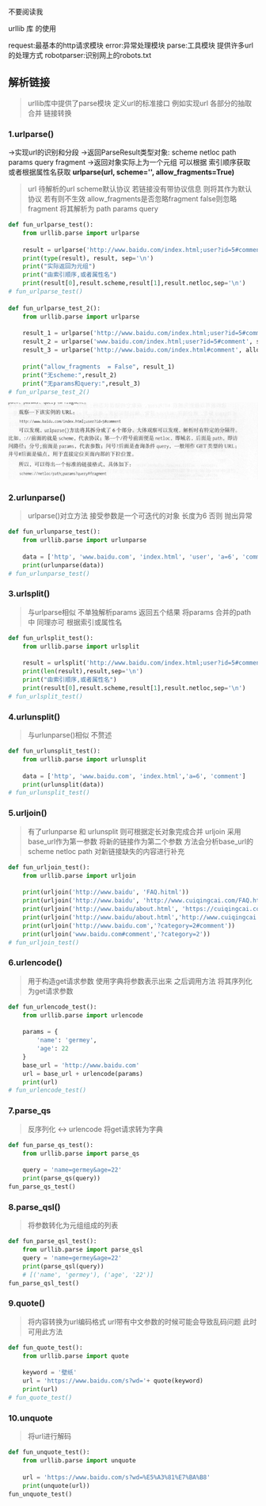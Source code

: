 不要阅读我

urllib 库 的使用

request:最基本的http请求模块
error:异常处理模块
parse:工具模块  提供许多url的处理方式
robotparser:识别网上的robots.txt


## 解析链接
>urllib库中提供了parse模块  定义url的标准接口
>例如实现url 各部分的抽取 合并 链接转换

### 1.urlparse()
  ->实现url的识别和分段
  ->返回ParseResult类型对象: scheme  netloc path params query fragment
  ->返回对象实际上为一个元组 可以根据 索引顺序获取 或者根据属性名获取
**urlparse(url, scheme='', allow_fragments=True)**
>url 待解析的url 
>scheme默认协议 若链接没有带协议信息 则将其作为默认协议 若有则不生效
>allow_fragments是否忽略fragment  false则忽略fragment 将其解析为 path params query
```python
def fun_urlparse_test():
    from urllib.parse import urlparse

    result = urlparse('http://www.baidu.com/index.html;user?id=5#comment')
    print(type(result), result, sep='\n')
    print("实际返回为元组")
    print("由索引顺序,或者属性名")
    print(result[0],result.scheme,result[1],result.netloc,sep='\n')
# fun_urlparse_test()

def fun_urlparse_test_2():
    from urllib.parse import urlparse

    result_1 = urlparse('http://www.baidu.com/index.html;user?id=5#comment', allow_fragments=False)
    result_2 = urlparse('www.baidu.com/index.html;user?id=5#comment', scheme='http')
    result_3 = urlparse('http://www.baidu.com/index.html#comment', allow_fragments=False)

    print("allow_fragments  = False", result_1)
    print("无scheme:",result_2)
    print("无params和query:",result_3)
# fun_urlparse_test_2()
```
![img.png](../image/img.png)
### 2.urlunparse()
>urlparse()对立方法   接受参数是一个可迭代的对象 长度为6 否则 抛出异常
```python
def fun_urlunparse_test():
    from urllib.parse import urlunparse

    data = ['http', 'www.baidu.com', 'index.html', 'user', 'a=6', 'comment']
    print(urlunparse(data))
# fun_urlunparse_test()
```
### 3.urlsplit()
>与urlparse相似 不单独解析params 返回五个结果 将params 合并的path中
>同理亦可 根据索引或属性名
```python
def fun_urlsplit_test():
    from urllib.parse import urlsplit

    result = urlsplit('http://www.baidu.com/index.html;user?id=5#comment')
    print(len(result),result,sep='\n')
    print("由索引顺序,或者属性名")
    print(result[0],result.scheme,result[1],result.netloc,sep='\n')
# fun_urlsplit_test()
```
### 4.urlunsplit()
>与urlunparse()相似 不赘述
```python
def fun_urlunsplit_test():
    from urllib.parse import urlunsplit

    data = ['http', 'www.baidu.com', 'index.html','a=6', 'comment']
    print(urlunsplit(data))
# fun_urlunsplit_test()
```
### 5.urljoin()
> 有了urlunparse 和 urlunsplit 则可根据定长对象完成合并
> urljoin 采用 base_url作为第一参数 将新的链接作为第二个参数  方法会分析base_url的scheme  netloc path 对新链接缺失的内容进行补充
```python
def fun_urljoin_test():
    from urllib.parse import urljoin

    print(urljoin('http://www.baidu', 'FAQ.hitml'))
    print(urljoin('http://www.baidu', 'http://www.cuiqingcai.com/FAQ.html'))
    print(urljoin('http://www.baidu/about.html', 'https://cuiqingcai.com/FAQ.html'))
    print(urljoin('http://www.baidu/about.html','http://www.cuiqingcai.com/FAQ.html?qestion=2'))
    print(urljoin('http://www.baidu.com','?category=2#comment'))
    print(urljoin('www.baidu.com#comment','?category=2'))
# fun_urljoin_test()
```
### 6.urlencode()
> 用于构造get请求参数
> 使用字典将参数表示出来  之后调用方法 将其序列化为get请求参数

```python
def fun_urlencode_test():
    from urllib.parse import urlencode

    params = {
        'name': 'germey',
        'age': 22
    }
    base_url = 'http://www.baidu.com'
    url = base_url + urlencode(params)
    print(url)
# fun_urlencode_test()
```


### 7.parse_qs
> 反序列化 <-> urlencode
> 将get请求转为字典
> 
```python
def fun_parse_qs_test():
    from urllib.parse import parse_qs

    query = 'name=germey&age=22'
    print(parse_qs(query))
fun_parse_qs_test()
```

### 8.parse_qsl()
> 将参数转化为元组组成的列表
```python
def fun_parse_qsl_test():
    from urllib.parse import parse_qsl
    query = 'name=germey&age=22'
    print(parse_qsl(query)) 
    # [('name', 'germey'), ('age', '22')]
fun_parse_qsl_test()
```

### 9.quote()
> 将内容转换为url编码格式 url带有中文参数的时候可能会导致乱码问题 此时可用此方法
```python
def fun_quote_test():
    from urllib.parse import quote

    keyword = '壁纸'
    url = 'https://www.baidu.com/s?wd='+ quote(keyword)
    print(url)
# fun_quote_test()
```

### 10.unquote
> 将url进行解码
```python
def fun_unquote_test():
    from urllib.parse import unquote

    url = 'https://www.baidu.com/s?wd=%E5%A3%81%E7%BA%B8'
    print(unquote(url))
fun_unquote_test()
```